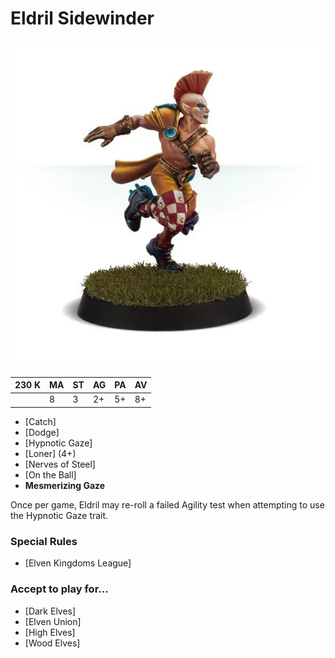 # Eldril Sidewinder

![](../media/starplayers/BBEldrilSidewinder01.jpg)

| 230 K  | MA | ST | AG | PA | AV |
| --- | --- | --- | --- | --- | --- |
| | 8 | 3 | 2+ | 5+ | 8+ |

* [Catch]
* [Dodge]
* [Hypnotic Gaze]
* [Loner] (4+)
* [Nerves of Steel]
* [On the Ball]
* **Mesmerizing Gaze**

Once per game, Eldril may re-roll a failed Agility test when attempting to use the Hypnotic Gaze trait.

### Special Rules
* [Elven Kingdoms League]

### Accept to play for...
* [Dark Elves]
* [Elven Union]
* [High Elves]
* [Wood Elves]
